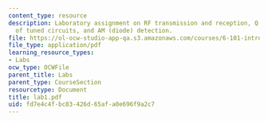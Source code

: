 ```yaml
---
content_type: resource
description: Laboratory assignment on RF transmission and reception, Q and bandwidth
  of tuned circuits, and AM (diode) detection.
file: https://ol-ocw-studio-app-qa.s3.amazonaws.com/courses/6-101-introductory-analog-electronics-laboratory-spring-2007/fd7e4c4fbc83426d65afa0e696f9a2c7_lab1.pdf
file_type: application/pdf
learning_resource_types:
- Labs
ocw_type: OCWFile
parent_title: Labs
parent_type: CourseSection
resourcetype: Document
title: lab1.pdf
uid: fd7e4c4f-bc83-426d-65af-a0e696f9a2c7
---
```

